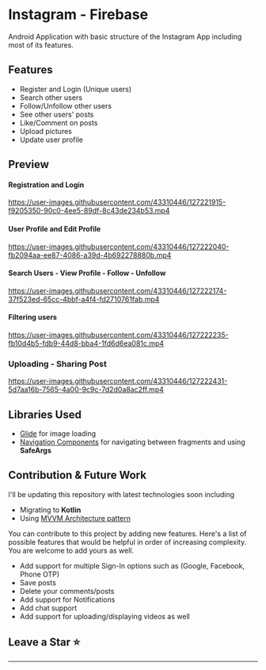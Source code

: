 # Instagram - Firebase

Android Application with basic structure of the Instagram App including most of its features.

## Features
* Register and Login (Unique users)
* Search other users
* Follow/Unfollow other users
* See other users' posts
* Like/Comment on posts
* Upload pictures
* Update user profile

## Preview
#### Registration and Login
https://user-images.githubusercontent.com/43310446/127221915-f9205350-90c0-4ee5-89df-8c43de234b53.mp4

#### User Profile and Edit Profile
https://user-images.githubusercontent.com/43310446/127222040-fb2094aa-ee87-4086-a39d-4b692278880b.mp4

#### Search Users - View Profile - Follow - Unfollow
https://user-images.githubusercontent.com/43310446/127222174-37f523ed-65cc-4bbf-a4f4-fd2710761fab.mp4

#### Filtering users
https://user-images.githubusercontent.com/43310446/127222235-fb10d4b5-fdb9-44d8-bba4-1fd6d6ea081c.mp4

### Uploading - Sharing Post
https://user-images.githubusercontent.com/43310446/127222431-5d7aa16b-7565-4a00-9c9c-7d2d0a8ac2ff.mp4

## Libraries Used
* [Glide](https://github.com/bumptech/glide) for image loading
* [Navigation Components](https://developer.android.com/guide/navigation) for navigating between fragments and using **SafeArgs**

## Contribution & Future Work
I'll be updating this repository with latest technologies soon including
* Migrating to **Kotlin**
* Using [MVVM Architecture pattern](https://developer.android.com/jetpack/guide?gclsrc=aw.ds&gclid=Cj0KCQjw3f6HBhDHARIsAD_i3D8f2Fa8EpgmeXeRrZhH2eZSNJy16TZ1ZU5Ai9qfBvJeD9t41W-vu6caAt3rEALw_wcB) 

You can contribute to this project by adding new features. Here's a list of possible features that would be helpful in order of increasing complexity. You are welcome to add yours as well.
* Add support for multiple Sign-In options such as (Google, Facebook, Phone OTP)
* Save posts
* Delete your comments/posts
* Add support for Notifications
* Add chat support
* Add support for uploading/displaying videos as well

## Leave a Star :star:

---

